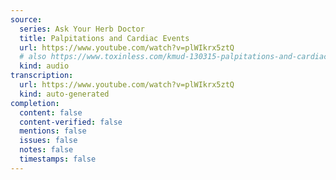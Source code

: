 ```yaml
---
source:
  series: Ask Your Herb Doctor
  title: Palpitations and Cardiac Events
  url: https://www.youtube.com/watch?v=plWIkrx5ztQ
  # also https://www.toxinless.com/kmud-130315-palpitations-and-cardiac-events.mp3
  kind: audio
transcription:
  url: https://www.youtube.com/watch?v=plWIkrx5ztQ
  kind: auto-generated
completion:
  content: false
  content-verified: false
  mentions: false
  issues: false
  notes: false
  timestamps: false
---
```

